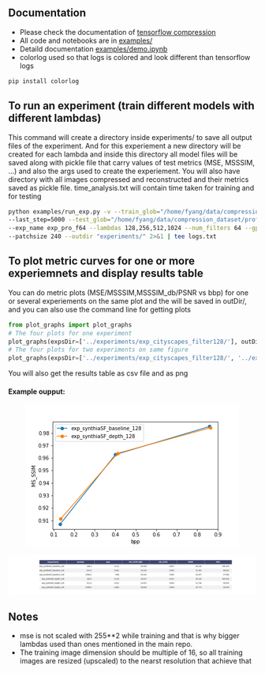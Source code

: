 ## Documentation
- Please check the documentation of [tensorflow compression](https://tensorflow.github.io/compression/)       
- All code and notebooks are in [examples/](https://gitlab.cvc.uab.es/fyang/DIC_cvc/blob/basem/examples/)      
- Detaild documentation [examples/demo.ipynb](https://gitlab.cvc.uab.es/fyang/DIC_cvc/blob/basem/examples/demo.ipynb)                      
- colorlog used so that logs is colored and look different than tensorflow logs               
            
```bash
pip install colorlog
```
            

## To run an experiment (train different models with different lambdas)
This command will create a directory inside experiments/ to save all output files of the experiment. And for this experiement a new directory will be created for each lambda and inside this directory all model files will be saved along with pickle file that carry values of test metrics (MSE, MSSSIM, ...) and also the args used to create the experiement. You will also have directory with all images compressed and reconstructed and their metrics saved as pickle file. time_analysis.txt will contain time taken for training and for testing
```bash
python examples/run_exp.py -v --train_glob="/home/fyang/data/compression_dataset/professional/train/*.png" 
--last_step=5000 --test_glob="/home/fyang/data/compression_dataset/professional/valid/*.png" 
--exp_name exp_pro_f64 --lambdas 128,256,512,1024 --num_filters 64 --gpu 5,1 exp 
--patchsize 240 --outdir "experiments/" 2>&1 | tee logs.txt
```   

## To plot metric curves for one or more experiemnets and display results table  

You can do metric plots (MSE/MSSSIM,MSSSIM_db/PSNR vs bbp) for one or several experiements on the same plot and the will be saved in outDir/, and you can also use the command line for getting plots
 

```python
from plot_graphs import plot_graphs
# The four plots for one experiment 
plot_graphs(expsDir=['../experiments/exp_cityscapes_filter128/'], outDir='../experiments/')
# The four plots for two experiments on same figure 
plot_graphs(expsDir=['../experiments/exp_cityscapes_filter128/', '../experiments/exp_cityscapes_filter64/'], outDir='../experiments/')
```           

You will also get the results table as csv file and as png  

#### Example oupput:
<p align="center">
 <img src=figures/bppVsMSSSIM.png?raw=true>
</p>

<p align="center">
 <img src=figures/results.png?raw=true>
</p>
                 


## Notes
* mse is not scaled with 255**2 while training and that is why bigger lambdas used than ones mentioned in the main repo.     
* The training image dimension should be multiple of 16, so all training images are resized (upscaled) to the nearst resolution that achieve that  